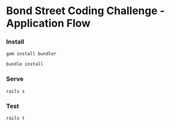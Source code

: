 # Bond Street Coding Challenge - Application Flow

### Install

`gem install bundler`

`bundle install`

### Serve

`rails s`

### Test

`rails t`
